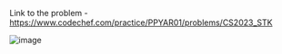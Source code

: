 Link to the problem - https://www.codechef.com/practice/PPYAR01/problems/CS2023_STK


![image](https://github.com/Haleshot/Competitive-Programming/assets/57552973/4e2306d1-e910-4d4b-81d6-656461ed11d6)
